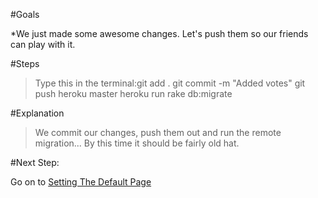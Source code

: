 #Goals


*We just made some awesome changes. Let's push them so our friends can play with it.

#Steps


>Type this in the terminal:git add .
git commit -m "Added votes"
git push heroku master
heroku run rake db:migrate

#Explanation


>We commit our changes, push them out and run the
  remote migration... By this time it should be fairly old hat.

#Next Step:


Go on to 
[Setting The Default Page](setting_the_default_page?back=commit_and_push_to_heroku_again%23step)